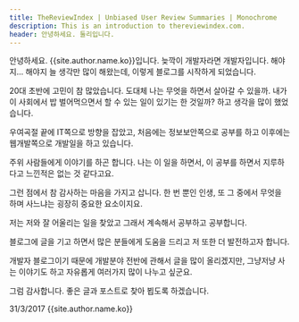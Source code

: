 ```yaml
---
title: TheReviewIndex | Unbiased User Review Summaries | Monochrome
description: This is an introduction to thereviewindex.com.
header: 안녕하세요. 둘리입니다.
---
```


안녕하세요. {{site.author.name.ko}}입니다.
늦깍이 개발자라면 개발자입니다.
해야지... 해야지 늘 생각만 많이 해왔는데, 이렇게 블로그를 시작하게 되었습니다.

20대 초반에 고민이 참 많았습니다.
도대체 나는 무엇을 하면서 살아갈 수 있을까.
내가 이 사회에서 밥 벌어먹으면서 할 수 있는 일이 있기는 한 것일까?
하고 생각을 많이 했었습니다.

우여곡절 끝에 IT쪽으로 방향을 잡았고,
처음에는 정보보안쪽으로 공부를 하고 이후에는 웹개발쪽으로 개발일을 하고 있습니다.

주위 사람들에게 이야기를 하곤 합니다.
나는 이 일을 하면서, 이 공부를 하면서 지루하다고 느낀적은 없는 것 같다고요.

그런 점에서 참 감사하는 마음을 가지고 삽니다.
한 번 뿐인 인생, 또 그 중에서 무엇을 하며 사느냐는 굉장히 중요한 요소이지요.

저는 저와 잘 어울리는 일을 찾았고 그래서 계속해서 공부하고 공부합니다.

블로그에 글을 기고 하면서 많은 분들에게 도움을 드리고
저 또한 더 발전하고자 합니다.

개발자 블로그이기 때문에 개발분야 전반에 관해서 글을 많이 올리겠지만,
그냥저냥 사는 이야기도 하고 자유롭게 여러가지 많이 나누고 싶군요.

그럼 감사합니다.
좋은 글과 포스트로 찾아 뵙도록 하겠습니다.

31/3/2017 {{site.author.name.ko}}

